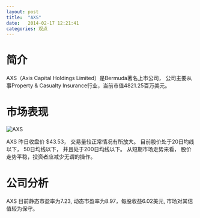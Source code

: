 ```yaml
---
layout: post
title:  "AXS"
date:   2014-02-17 12:21:41
categories: 观点
---
```


# 简介
AXS（Axis Capital Holdings Limited）是Bermuda著名上市公司，
公司主要从事Property & Casualty Insurance行业，当前市值4821.25百万美元。

# 市场表现

![AXS](http://finviz.com/chart.ashx?t=AXS&ty=c&ta=1&p=d&s=l)

AXS 昨日收盘价 $43.53，
交易量较正常情况有所放大。
目前股价处于20日均线以下，
50日均线以下，
并且处于200日均线以下。
从短期市场走势来看，
股价走势平稳，投资者应减少无谓的操作。

# 公司分析
AXS 目前静态市盈率为7.23, 动态市盈率为8.97，每股收益6.02美元,
市场对其估值较为保守。
